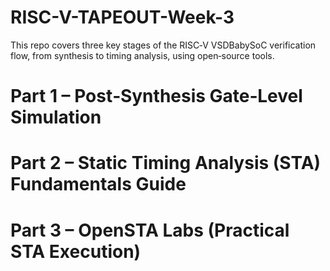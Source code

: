 # RISC-V-TAPEOUT-Week-3

This repo covers three key stages of the RISC‑V VSDBabySoC verification flow, from synthesis to timing analysis, using open‑source tools.


 # Part 1 – Post‑Synthesis Gate‑Level Simulation
    

# Part 2 – Static Timing Analysis (STA) Fundamentals Guide


# Part 3 – OpenSTA Labs (Practical STA Execution)



   

  


